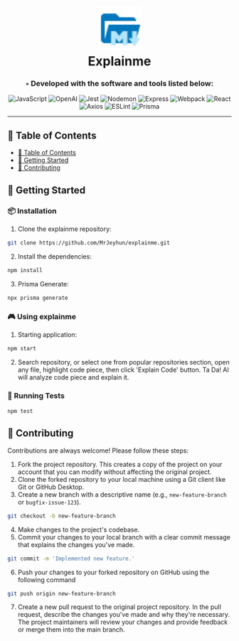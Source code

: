 <div align="center">
<h1 align="center">
<img src="https://raw.githubusercontent.com/PKief/vscode-material-icon-theme/ec559a9f6bfd399b82bb44393651661b08aaf7ba/icons/folder-markdown-open.svg" width="100" />
<br>Explainme
</h1>
<h3>◦ Developed with the software and tools listed below:</h3>

<p align="center">
<img src="https://img.shields.io/badge/JavaScript-ffb703.svg?style&logo=JavaScript&logoColor=white" alt="JavaScript" />
<img src="https://img.shields.io/badge/OpenAI-412991.svg?&logo=OpenAI&logoColor=white" alt="OpenAI" />
<img src="https://img.shields.io/badge/Jest-C21325.svg?style&logo=Jest&logoColor=white" alt="Jest" />
<img src="https://img.shields.io/badge/Nodemon-76D04B.svg?style&logo=Nodemon&logoColor=white" alt="Nodemon" />
<img src="https://img.shields.io/badge/Express-3C873A.svg?style&logo=Express&logoColor=white" alt="Express" />
<img src="https://img.shields.io/badge/Webpack-1C78C0.svg?style&logo=Webpack&logoColor=white" alt="Webpack" />
<img src="https://img.shields.io/badge/React-61DAFB.svg?style&logo=React&logoColor=black" alt="React" />
<img src="https://img.shields.io/badge/Axios-5A29E4.svg?style&logo=Axios&logoColor=white" alt="Axios" />
<img src="https://img.shields.io/badge/ESLint-4B32C3.svg?style&logo=ESLint&logoColor=white" alt="ESLint" />
<img src="https://img.shields.io/badge/Prisma-2D3748.svg?style&logo=Prisma&logoColor=white" alt="Prisma" />
</p>
</div>

---

## 📒 Table of Contents
- [📒 Table of Contents](#-table-of-contents)
- [🚀 Getting Started](#-getting-started)
-  [🤝 Contributing](#-contributing)




## 🚀 Getting Started

### 📦 Installation

1. Clone the explainme repository:
```sh
git clone https://github.com/MrJeyhun/explainme.git
```

2. Install the dependencies:
```sh
npm install
```

3. Prisma Generate:
```sh
npx prisma generate 
```

### 🎮 Using explainme

1. Starting application:
```sh
npm start
```

2. Search repository, or select one from popular repositories section, open any file, highlight code piece, then click 'Explain Code' button. Ta Da! AI will analyze code piece and explain it.

### 🧪 Running Tests
```sh
npm test
```

## 🤝 Contributing

Contributions are always welcome! Please follow these steps:
1. Fork the project repository. This creates a copy of the project on your account that you can modify without affecting the original project.
2. Clone the forked repository to your local machine using a Git client like Git or GitHub Desktop.
3. Create a new branch with a descriptive name (e.g., `new-feature-branch` or `bugfix-issue-123`).
```sh
git checkout -b new-feature-branch
```
4. Make changes to the project's codebase.
5. Commit your changes to your local branch with a clear commit message that explains the changes you've made.
```sh
git commit -m 'Implemented new feature.'
```
6. Push your changes to your forked repository on GitHub using the following command
```sh
git push origin new-feature-branch
```
7. Create a new pull request to the original project repository. In the pull request, describe the changes you've made and why they're necessary.
The project maintainers will review your changes and provide feedback or merge them into the main branch.
